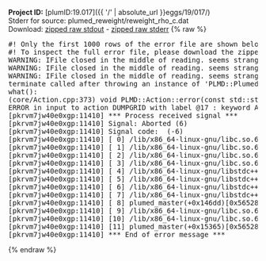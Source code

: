 **Project ID:** [plumID:19.017]({{ '/' | absolute_url }}eggs/19/017/)  
Stderr for source:  plumed_reweight/reweight_rho_c.dat   
Download: [zipped raw stdout](reweight_rho_c.dat.plumed_master.stdout.txt.zip) - [zipped raw stderr](reweight_rho_c.dat.plumed_master.stderr.txt.zip) 
{% raw %}
<pre>
#! Only the first 1000 rows of the error file are shown below
#! To inspect the full error file, please download the zipped raw stderr file above
WARNING: IFile closed in the middle of reading. seems strange!
WARNING: IFile closed in the middle of reading. seems strange!
WARNING: IFile closed in the middle of reading. seems strange!
terminate called after throwing an instance of 'PLMD::Plumed::ExceptionError'
what():
(core/Action.cpp:373) void PLMD::Action::error(const std::string&) const
ERROR in input to action DUMPGRID with label @17 : keyword ARG is compulsory for this action
[pkrvm7jw40e0xgp:11410] *** Process received signal ***
[pkrvm7jw40e0xgp:11410] Signal: Aborted (6)
[pkrvm7jw40e0xgp:11410] Signal code:  (-6)
[pkrvm7jw40e0xgp:11410] [ 0] /lib/x86_64-linux-gnu/libc.so.6(+0x45330)[0x7fa997645330]
[pkrvm7jw40e0xgp:11410] [ 1] /lib/x86_64-linux-gnu/libc.so.6(pthread_kill+0x11c)[0x7fa99769eb2c]
[pkrvm7jw40e0xgp:11410] [ 2] /lib/x86_64-linux-gnu/libc.so.6(gsignal+0x1e)[0x7fa99764527e]
[pkrvm7jw40e0xgp:11410] [ 3] /lib/x86_64-linux-gnu/libc.so.6(abort+0xdf)[0x7fa9976288ff]
[pkrvm7jw40e0xgp:11410] [ 4] /lib/x86_64-linux-gnu/libstdc++.so.6(+0xa5ff5)[0x7fa997aa5ff5]
[pkrvm7jw40e0xgp:11410] [ 5] /lib/x86_64-linux-gnu/libstdc++.so.6(+0xbb0da)[0x7fa997abb0da]
[pkrvm7jw40e0xgp:11410] [ 6] /lib/x86_64-linux-gnu/libstdc++.so.6(_ZSt10unexpectedv+0x0)[0x7fa997aa5a55]
[pkrvm7jw40e0xgp:11410] [ 7] /lib/x86_64-linux-gnu/libstdc++.so.6(+0xa5a6f)[0x7fa997aa5a6f]
[pkrvm7jw40e0xgp:11410] [ 8] plumed_master(+0x146dd)[0x5652899616dd]
[pkrvm7jw40e0xgp:11410] [ 9] /lib/x86_64-linux-gnu/libc.so.6(+0x2a1ca)[0x7fa99762a1ca]
[pkrvm7jw40e0xgp:11410] [10] /lib/x86_64-linux-gnu/libc.so.6(__libc_start_main+0x8b)[0x7fa99762a28b]
[pkrvm7jw40e0xgp:11410] [11] plumed_master(+0x15365)[0x565289962365]
[pkrvm7jw40e0xgp:11410] *** End of error message ***
</pre>
{% endraw %}
